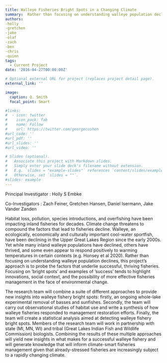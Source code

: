 ```yaml
---
title: Walleye Fisheries Bright Spots in a Changing Climate
summary:  Rather than focusing on understanding walleye population declines, this project’s approach is to probe the factors that underlie successful, thriving fisheries. Focusing on ‘bright spots’ and examples of ’success’ tends to highlight innovations, social context, and the possibility of more effective fisheries management in the face of environmental change. 
authors: 
-holly
-gretchen
-jake
-olaf
-zach
-ben
-chris
-quinn
tags:
  - Current Project
date: '2016-04-27T00:00:00Z'

# Optional external URL for project (replaces project detail page).
external_link: ''

image:
  caption: Q. Smith
  focal_point: Smart

#links:
#  - icon: twitter
#    icon_pack: fab
#    name: Follow
#    url: https://twitter.com/georgecushen
#url_code: ''
#url_pdf: ''
#url_slides: ''
#url_video: ''

# Slides (optional).
#   Associate this project with Markdown slides.
#   Simply enter your slide deck's filename without extension.
#   E.g. `slides = "example-slides"` references `content/slides/example-slides.md`.
#   Otherwise, set `slides = ""`.
#slides: example
---
```


Principal Investigator :
Holly S Embke

Co-Investigators :
Zach Feiner, Gretchen Hansen, Daniel Isermann, Jake Vander Zanden

Habitat loss, pollution, species introductions, and overfishing have been impacting inland fisheries for decades. Climate change threatens to compound the factors that lead to fisheries decline. Walleye, an ecologically, economically and culturally important cool-water sportfish, have been declining in the Upper Great Lakes Region since the early 2000s. Yet while many inland walleye populations have declined, others have thrived, and some even appear to respond positively to warming temperatures in certain contexts (e.g. Honsey et al 2020). Rather than focusing on understanding walleye population declines, this project’s approach is to probe the factors that underlie successful, thriving fisheries. Focusing on ‘bright spots’ and examples of ’success’ tends to highlight innovations, social context, and the possibility of more effective fisheries management in the face of environmental change.

The research team will combine a suite of different approaches to provide new insights into walleye fishery bright spots: firstly, an ongoing whole-lake experimental removal of basses and sunfishes. Secondly, the team will carry out observational studies of habitat use and write a synthesis of how walleye fisheries responded to management restoration efforts. Finally, the team will create a statistical analysis aimed at detecting walleye fishery bright spots. Members of the research team will work in partnership with state (MI, MN, WI) and tribal (Great Lakes Indian Fish and Wildlife Commission) biologists. Combining the results of these multiple approaches will yield new insights in what makes for a successful walleye fishery and will generate knowledge that will inform climate-smart fisheries management given that already-stressed fisheries are increasingly subject to a rapidly changing climate.
